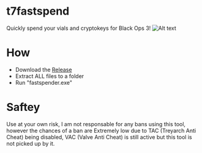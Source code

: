 # t7fastspend
Quickly spend your vials and cryptokeys for Black Ops 3!
![Alt text](t7fastspend/blob/main/fast%20spender.png?raw=true "Title")

# How
* Download the [Release](https://)
* Extract ALL files to a folder
* Run "fastspender.exe"

# Saftey
Use at your own risk, I am not responsable for any bans using this tool, however the chances of a ban are Extremely low due to TAC (Treyarch Anti Cheat) being disabled, VAC (Valve Anti Cheat) is still active but this tool is not picked up by it.

